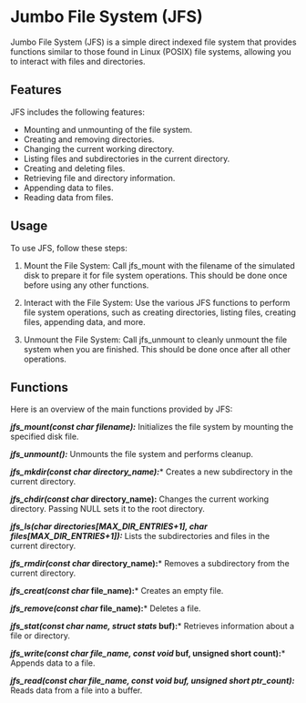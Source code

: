 # Jumbo File System (JFS)
Jumbo File System (JFS) is a simple direct indexed file system that provides functions similar to those found in Linux (POSIX) file systems, allowing you to interact with files and directories.

## Features
JFS includes the following features:

- Mounting and unmounting of the file system.
- Creating and removing directories.
- Changing the current working directory.
- Listing files and subdirectories in the current directory.
- Creating and deleting files.
- Retrieving file and directory information.
- Appending data to files.
- Reading data from files.

## Usage
To use JFS, follow these steps:

1) Mount the File System: Call jfs_mount with the filename of the simulated disk to prepare it for file system operations. This should be done once before using any other functions.

2) Interact with the File System: Use the various JFS functions to perform file system operations, such as creating directories, listing files, creating files, appending data, and more.

3) Unmount the File System: Call jfs_unmount to cleanly unmount the file system when you are finished. This should be done once after all other operations.

## Functions
Here is an overview of the main functions provided by JFS:

****jfs_mount(const char* filename):*** Initializes the file system by mounting the specified disk file.

***jfs_unmount():*** Unmounts the file system and performs cleanup.

****jfs_mkdir(const char* directory_name):**** Creates a new subdirectory in the current directory.

***jfs_chdir(const char* directory_name):** Changes the current working directory. Passing NULL sets it to the root directory.

*****jfs_ls(char* directories[MAX_DIR_ENTRIES+1], char* files[MAX_DIR_ENTRIES+1]):*** Lists the subdirectories and files in the current directory.

***jfs_rmdir(const char* directory_name):*** Removes a subdirectory from the current directory.

***jfs_creat(const char* file_name):*** Creates an empty file.

***jfs_remove(const char* file_name):*** Deletes a file.

****jfs_stat(const char* name, struct stats* buf):*** Retrieves information about a file or directory.

****jfs_write(const char* file_name, const void* buf, unsigned short count):*** Appends data to a file.

******jfs_read(const char* file_name, const void* buf, unsigned short* ptr_count):*** Reads data from a file into a buffer.
